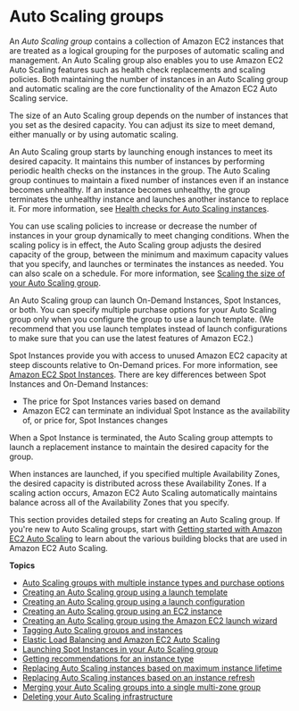 # Auto Scaling groups<a name="AutoScalingGroup"></a>

An *Auto Scaling group* contains a collection of Amazon EC2 instances that are treated as a logical grouping for the purposes of automatic scaling and management\. An Auto Scaling group also enables you to use Amazon EC2 Auto Scaling features such as health check replacements and scaling policies\. Both maintaining the number of instances in an Auto Scaling group and automatic scaling are the core functionality of the Amazon EC2 Auto Scaling service\.

The size of an Auto Scaling group depends on the number of instances that you set as the desired capacity\. You can adjust its size to meet demand, either manually or by using automatic scaling\. 

An Auto Scaling group starts by launching enough instances to meet its desired capacity\. It maintains this number of instances by performing periodic health checks on the instances in the group\. The Auto Scaling group continues to maintain a fixed number of instances even if an instance becomes unhealthy\. If an instance becomes unhealthy, the group terminates the unhealthy instance and launches another instance to replace it\. For more information, see [Health checks for Auto Scaling instances](healthcheck.md)\. 

You can use scaling policies to increase or decrease the number of instances in your group dynamically to meet changing conditions\. When the scaling policy is in effect, the Auto Scaling group adjusts the desired capacity of the group, between the minimum and maximum capacity values that you specify, and launches or terminates the instances as needed\. You can also scale on a schedule\. For more information, see [Scaling the size of your Auto Scaling group](scaling_plan.md)\. 

An Auto Scaling group can launch On\-Demand Instances, Spot Instances, or both\. You can specify multiple purchase options for your Auto Scaling group only when you configure the group to use a launch template\. \(We recommend that you use launch templates instead of launch configurations to make sure that you can use the latest features of Amazon EC2\.\) 

Spot Instances provide you with access to unused Amazon EC2 capacity at steep discounts relative to On\-Demand prices\. For more information, see [Amazon EC2 Spot Instances](https://aws.amazon.com/ec2/spot/pricing/)\. There are key differences between Spot Instances and On\-Demand Instances:
+ The price for Spot Instances varies based on demand
+ Amazon EC2 can terminate an individual Spot Instance as the availability of, or price for, Spot Instances changes

When a Spot Instance is terminated, the Auto Scaling group attempts to launch a replacement instance to maintain the desired capacity for the group\. 

When instances are launched, if you specified multiple Availability Zones, the desired capacity is distributed across these Availability Zones\. If a scaling action occurs, Amazon EC2 Auto Scaling automatically maintains balance across all of the Availability Zones that you specify\.

This section provides detailed steps for creating an Auto Scaling group\. If you're new to Auto Scaling groups, start with [Getting started with Amazon EC2 Auto Scaling](GettingStartedTutorial.md) to learn about the various building blocks that are used in Amazon EC2 Auto Scaling\. 

**Topics**
+ [Auto Scaling groups with multiple instance types and purchase options](asg-purchase-options.md)
+ [Creating an Auto Scaling group using a launch template](create-asg-launch-template.md)
+ [Creating an Auto Scaling group using a launch configuration](create-asg.md)
+ [Creating an Auto Scaling group using an EC2 instance](create-asg-from-instance.md)
+ [Creating an Auto Scaling group using the Amazon EC2 launch wizard](create-asg-ec2-wizard.md)
+ [Tagging Auto Scaling groups and instances](autoscaling-tagging.md)
+ [Elastic Load Balancing and Amazon EC2 Auto Scaling](autoscaling-load-balancer.md)
+ [Launching Spot Instances in your Auto Scaling group](asg-launch-spot-instances.md)
+ [Getting recommendations for an instance type](asg-getting-recommendations.md)
+ [Replacing Auto Scaling instances based on maximum instance lifetime](asg-max-instance-lifetime.md)
+ [Replacing Auto Scaling instances based on an instance refresh](asg-instance-refresh.md)
+ [Merging your Auto Scaling groups into a single multi\-zone group](merge-auto-scaling-groups.md)
+ [Deleting your Auto Scaling infrastructure](as-process-shutdown.md)